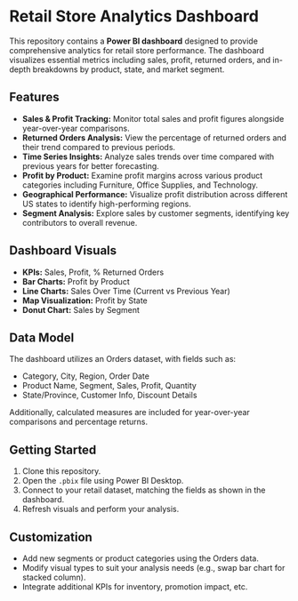 # Retail Store Analytics Dashboard

This repository contains a **Power BI dashboard** designed to provide comprehensive analytics for retail store performance. The dashboard visualizes essential metrics including sales, profit, returned orders, and in-depth breakdowns by product, state, and market segment.

## Features

- **Sales & Profit Tracking:** Monitor total sales and profit figures alongside year-over-year comparisons.
- **Returned Orders Analysis:** View the percentage of returned orders and their trend compared to previous periods.
- **Time Series Insights:** Analyze sales trends over time compared with previous years for better forecasting.
- **Profit by Product:** Examine profit margins across various product categories including Furniture, Office Supplies, and Technology.
- **Geographical Performance:** Visualize profit distribution across different US states to identify high-performing regions.
- **Segment Analysis:** Explore sales by customer segments, identifying key contributors to overall revenue.

## Dashboard Visuals

- **KPIs:** Sales, Profit, % Returned Orders
- **Bar Charts:** Profit by Product
- **Line Charts:** Sales Over Time (Current vs Previous Year)
- **Map Visualization:** Profit by State
- **Donut Chart:** Sales by Segment

## Data Model

The dashboard utilizes an Orders dataset, with fields such as:
- Category, City, Region, Order Date
- Product Name, Segment, Sales, Profit, Quantity
- State/Province, Customer Info, Discount Details

Additionally, calculated measures are included for year-over-year comparisons and percentage returns.

## Getting Started

1. Clone this repository.
2. Open the `.pbix` file using Power BI Desktop.
3. Connect to your retail dataset, matching the fields as shown in the dashboard.
4. Refresh visuals and perform your analysis.

## Customization

- Add new segments or product categories using the Orders data.
- Modify visual types to suit your analysis needs (e.g., swap bar chart for stacked column).
- Integrate additional KPIs for inventory, promotion impact, etc.
